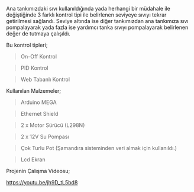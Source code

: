 Ana tankımızdaki sıvı kullanıldığında yada herhangi bir müdahale ile değiştiğinde 3 farklı kontrol tipi ile belirlenen seviyeye sıvıyı tekrar getirilmesi sağlandı. Seviye altında ise diğer tankımızdan ana tankımıza sıvı pompalayarak yada fazla ise yardımcı tanka sıvıyı pompalayarak belirlenen değer de tutmaya çalışıldı.

Bu kontrol tipleri;
>On-Off Kontrol

>PID Kontrol

>Web Tabanlı Kontrol

Kullanılan Malzemeler;
>Arduino MEGA

>Ethernet Shield

>2 x Motor Sürücü (L298N)

>2 x 12V Su Pompası

>Çok Turlu Pot (Şamandıra sisteminden veri almak için kullanıldı.)

>Lcd Ekran

Projenin Çalışma Videosu;

https://youtu.be/jh9D_tL5bd8
